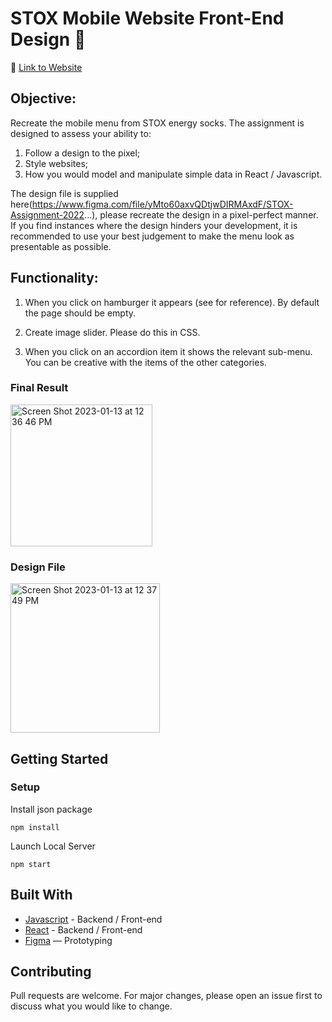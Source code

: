  # STOX Mobile Website Front-End Design 🚀

🔗  [Link to Website ](https://msinta.github.io/askphill/)

## Objective:
Recreate the mobile menu from STOX energy socks. The assignment is designed to assess your ability
to:
1. Follow a design to the pixel;
2. Style websites;
3. How you would model and manipulate simple data in React / Javascript.

The design file is supplied here(https://www.figma.com/file/yMto60axvQDtjwDIRMAxdF/STOX-Assignment-2022...), please recreate the design in a pixel-perfect manner. If you find instances where the design hinders your development, it is recommended to use your best judgement
to make the menu look as presentable as possible.

## Functionality:
1. When you click on hamburger it appears (see for reference). By default the page
should be empty.

2. Create image slider. Please do this in CSS.

3. When you click on an accordion item it shows the relevant sub-menu. You can be creative with
the items of the other categories.


### Final Result
<img width="227" alt="Screen Shot 2023-01-13 at 12 36 46 PM" src="https://user-images.githubusercontent.com/114022804/212311623-35491259-6377-426f-ae5c-64e820499e35.png">

### Design File
<img width="239" alt="Screen Shot 2023-01-13 at 12 37 49 PM" src="https://user-images.githubusercontent.com/114022804/212311790-e114eafb-0771-4dbc-9e76-07aa5cd0875d.png">




## Getting Started
### Setup

Install json package
```
npm install
```
Launch Local Server
```
npm start
```


## Built With
- [Javascript](https://www.javascript.com/) - Backend / Front-end
- [React](https://reactjs.org/) - Backend / Front-end
- [Figma](https://www.figma.com) — Prototyping


## Contributing
Pull requests are welcome. For major changes, please open an issue first to discuss what you would like to change.


